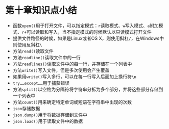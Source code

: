 # 第十章知识点小结

- 函数`open()`用于打开文件，可以指定模式：`r`读取模式、`w`写入模式、`a`附加模式、`r+`可以读取和写入，当不指定模式的时候默认以只读模式打开文件
- 提供文件路径的时候，如果是Linux或者OS X，则使用斜杠`/`，在Windows中则使用反斜杠`\`
- 方法`read()`读取文件
- 方法`readline()`读取文件中的一行
- 方法`readlines()`读取文件中的每一行，并存储在一个列表中
- 方法`write()`写入文件，但是多次使用会产生覆盖
- 如果用`write()`写入多行，可以在每一行写入后面加上换行符`\n`
- `try……except……`用于捕获错误
- 方法`split()`以空格为分隔符将字符串分拆为多个部分，并将这些部分存储到一个列表中
- 方法`count()`用来确定特定单词或短语在字符串中出现的次数
- `json`存储数据
- `json.dump()`用于将数据存储到文件中
- `json.load()`用于读取文件中的数据

